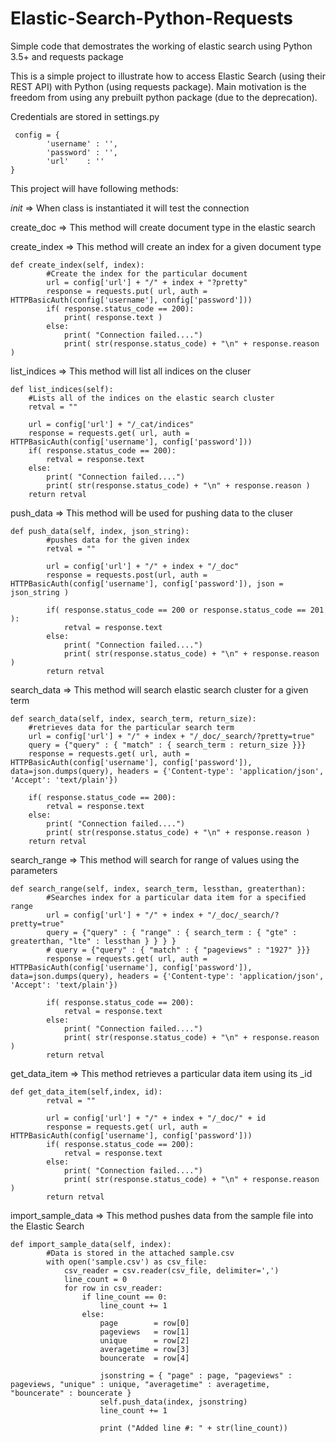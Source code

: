 # Elastic-Search-Python-Requests
Simple code that demostrates the working of elastic search using Python 3.5+ and requests package

This is a simple project to illustrate how to access Elastic Search (using their REST API) with Python (using requests package). Main motivation is the freedom from using any prebuilt python package (due to the deprecation). 

Credentials are stored in settings.py

     config = {
			'username' : '',
			'password' : '',
			'url'	 : ''
	}

This project will have following methods:

_init_       => When class is instantiated it will test the connection   
     
create_doc   => This method will create document type in the elastic search

create_index => This method will create an index for a given document type

	def create_index(self, index):
			#Create the index for the particular document
			url = config['url'] + "/" + index + "?pretty"
			response = requests.put( url, auth = HTTPBasicAuth(config['username'], config['password']))
			if( response.status_code == 200):
				print( response.text )
			else:
				print( "Connection failed....")
				print( str(response.status_code) + "\n" + response.reason )

list_indices => This method will list all indices on the cluser
	
	def list_indices(self):
		#Lists all of the indices on the elastic search cluster
		retval = ""
		
		url = config['url'] + "/_cat/indices"
		response = requests.get( url, auth = HTTPBasicAuth(config['username'], config['password']))
		if( response.status_code == 200):
			retval = response.text
		else:
			print( "Connection failed....")
			print( str(response.status_code) + "\n" + response.reason )
		return retval

push_data    => This method will be used for pushing data to the cluser

	def push_data(self, index, json_string):
			#pushes data for the given index
			retval = ""

			url = config['url'] + "/" + index + "/_doc" 
			response = requests.post(url, auth = HTTPBasicAuth(config['username'], config['password']), json = json_string )

			if( response.status_code == 200 or response.status_code == 201 ):
				retval = response.text
			else:
				print( "Connection failed....")
				print( str(response.status_code) + "\n" + response.reason )
			return retval

search_data  => This method will search elastic search cluster for a given term

	def search_data(self, index, search_term, return_size):
		#retrieves data for the particular search term
		url = config['url'] + "/" + index + "/_doc/_search/?pretty=true" 
		query = {"query" : { "match" : { search_term : return_size }}}
		response = requests.get( url, auth = HTTPBasicAuth(config['username'], config['password']), data=json.dumps(query), headers = {'Content-type': 'application/json', 'Accept': 'text/plain'})
		
		if( response.status_code == 200):
			retval = response.text 
		else:
			print( "Connection failed....")
			print( str(response.status_code) + "\n" + response.reason )
		return retval

search_range 	=> This method will search for range of values using the parameters

	def search_range(self, index, search_term, lessthan, greaterthan):
			#Searches index for a particular data item for a specified range
			url = config['url'] + "/" + index + "/_doc/_search/?pretty=true" 
			query = {"query" : { "range" : { search_term : { "gte" : greaterthan, "lte" : lessthan } } } }
			# query = {"query" : { "match" : { "pageviews" : "1927" }}}
			response = requests.get( url, auth = HTTPBasicAuth(config['username'], config['password']), data=json.dumps(query), headers = {'Content-type': 'application/json', 'Accept': 'text/plain'})

			if( response.status_code == 200):
				retval = response.text 
			else:
				print( "Connection failed....")
				print( str(response.status_code) + "\n" + response.reason )
			return retval

get_data_item 	=> This method retrieves a particular data item using its _id

	def get_data_item(self,index, id):
			retval = ""

			url = config['url'] + "/" + index + "/_doc/" + id
			response = requests.get( url, auth = HTTPBasicAuth(config['username'], config['password']))
			if( response.status_code == 200):
				retval = response.text
			else:
				print( "Connection failed....")
				print( str(response.status_code) + "\n" + response.reason )
			return retval

import_sample_data => This method pushes data from the sample file into the Elastic Search

	def import_sample_data(self, index):
			#Data is stored in the attached sample.csv
			with open('sample.csv') as csv_file:
				csv_reader = csv.reader(csv_file, delimiter=',')
				line_count = 0
				for row in csv_reader:
					if line_count == 0:
						line_count += 1
					else:
						page 		= row[0]
						pageviews 	= row[1]
						unique 		= row[2]
						averagetime = row[3]
						bouncerate  = row[4]

						jsonstring = { "page" : page, "pageviews" : pageviews, "unique" : unique, "averagetime" : averagetime, "bouncerate" : bouncerate }
						self.push_data(index, jsonstring) 
						line_count += 1

						print ("Added line #: " + str(line_count))
